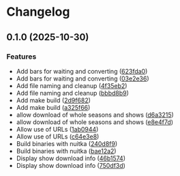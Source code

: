 # Changelog

## 0.1.0 (2025-10-30)


### Features

* Add bars for waiting and converting ([623fda0](https://github.com/liger1978/pget_iplayer/commit/623fda098aad51d2f02c9fd2c733530c0d03fba0))
* Add bars for waiting and converting ([03e2e36](https://github.com/liger1978/pget_iplayer/commit/03e2e3694fa032d3b89cdc3b0a1efc51e9d53faa))
* Add file naming and cleanup ([4f35eb2](https://github.com/liger1978/pget_iplayer/commit/4f35eb277344fbb4c4566c73ac85085c334f82b6))
* Add file naming and cleanup ([bbbd8b9](https://github.com/liger1978/pget_iplayer/commit/bbbd8b91ae30a897d636f159c3aab7fda3a8e368))
* Add make build ([2d9f682](https://github.com/liger1978/pget_iplayer/commit/2d9f682fe7afed21f31ac5cd7f5b93dbd083f6c8))
* Add make build ([a325f66](https://github.com/liger1978/pget_iplayer/commit/a325f66afffba06891e0d3989b18833e6aea701f))
* allow download of whole seasons and shows ([d6a3215](https://github.com/liger1978/pget_iplayer/commit/d6a32157fc46f3104e835f1beb2a5604b9cd2c0e))
* allow download of whole seasons and shows ([e8e4f7d](https://github.com/liger1978/pget_iplayer/commit/e8e4f7d6786543fcafbc2cedbf8f2cbf0f1b7995))
* Allow use of URLs ([1ab0944](https://github.com/liger1978/pget_iplayer/commit/1ab0944fe1d6a8fda51b5e24b5eba41d4e2b5c0d))
* Allow use of URLs ([c64e3e8](https://github.com/liger1978/pget_iplayer/commit/c64e3e832b5e60a37f129ecf307c9715c563e597))
* Build binaries with nuitka ([240d8f9](https://github.com/liger1978/pget_iplayer/commit/240d8f9ea7f379c2868d135a15d749285f1b5df8))
* Build binaries with nuitka ([bae12a2](https://github.com/liger1978/pget_iplayer/commit/bae12a2891cd22a188a39b29fea25e8db06367c5))
* Display show download info ([46b1574](https://github.com/liger1978/pget_iplayer/commit/46b15741fc436fccd885262444e3f8008d336547))
* Display show download info ([750df3d](https://github.com/liger1978/pget_iplayer/commit/750df3d7adfe7988df6043b5455c0b9b91fdde4c))
